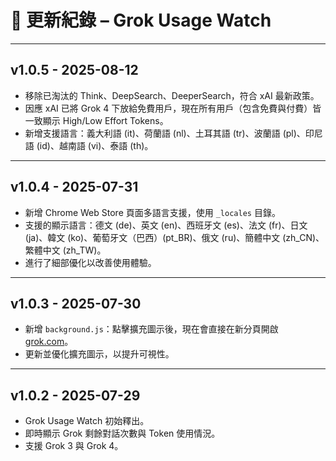 # 📜 更新紀錄 – Grok Usage Watch

---

## v1.0.5 - 2025-08-12
- 移除已淘汰的 Think、DeepSearch、DeeperSearch，符合 xAI 最新政策。  
- 因應 xAI 已將 Grok 4 下放給免費用戶，現在所有用戶（包含免費與付費）皆一致顯示 High/Low Effort Tokens。
- 新增支援語言：義大利語 (it)、荷蘭語 (nl)、土耳其語 (tr)、波蘭語 (pl)、印尼語 (id)、越南語 (vi)、泰語 (th)。

---

## v1.0.4 - 2025-07-31
- 新增 Chrome Web Store 頁面多語言支援，使用 `_locales` 目錄。  
- 支援的顯示語言：德文 (de)、英文 (en)、西班牙文 (es)、法文 (fr)、日文 (ja)、韓文 (ko)、葡萄牙文（巴西）(pt_BR)、俄文 (ru)、簡體中文 (zh_CN)、繁體中文 (zh_TW)。  
- 進行了細部優化以改善使用體驗。

---

## v1.0.3 - 2025-07-30
- 新增 `background.js`：點擊擴充圖示後，現在會直接在新分頁開啟 [grok.com](https://grok.com)。  
- 更新並優化擴充圖示，以提升可視性。  

---

## v1.0.2 - 2025-07-29
- Grok Usage Watch 初始釋出。  
- 即時顯示 Grok 剩餘對話次數與 Token 使用情況。  
- 支援 Grok 3 與 Grok 4。  